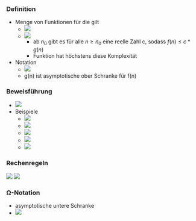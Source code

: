 ### Definition
+ Menge von Funktionen für die gilt
	+ ![](../../../z_images/Pasted%20image%2020221014151558.png)
	+ ![](../../../z_images/Pasted%20image%2020221014151550.png)
		+ ab $n_0$ gibt es für alle $n≥n_0$ eine reelle Zahl c, sodass $f(n)≤c*g(n)$
		+ Funktion hat höchstens diese Komplexität
+ Notation
	+ ![](../../../z_images/Pasted%20image%2020221014152044.png)
	+ g(n) ist asymptotische ober Schranke für f(n)

### Beweisführung
+ ![](../../../z_images/Pasted%20image%2020221014152532.png)
+ Beispiele
	+ ![](../../../z_images/Pasted%20image%2020221014152607.png)
	+ ![](../../../z_images/Pasted%20image%2020221014152622.png)
	+ ![](../../../z_images/Pasted%20image%2020221014152708.png)
	+ ![](../../../z_images/Pasted%20image%2020221014152806.png)
	+ ![](../../../z_images/Pasted%20image%2020221014152814.png)

### Rechenregeln
![](../../../z_images/Pasted%20image%2020221014153623.png)
![](../../../z_images/Pasted%20image%2020221014153634.png)

### Ω-Notation
+ asymptotische untere Schranke
+ ![](../../../z_images/Pasted%20image%2020221015152357.png)